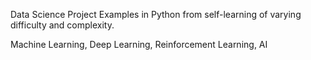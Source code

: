 Data Science Project Examples in Python from self-learning of varying difficulty and complexity.

Machine Learning,
Deep Learning,
Reinforcement Learning,
AI
 
